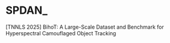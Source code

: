 # SPDAN_
[TNNLS 2025] BihoT: A Large-Scale Dataset and Benchmark for Hyperspectral Camouflaged Object Tracking

